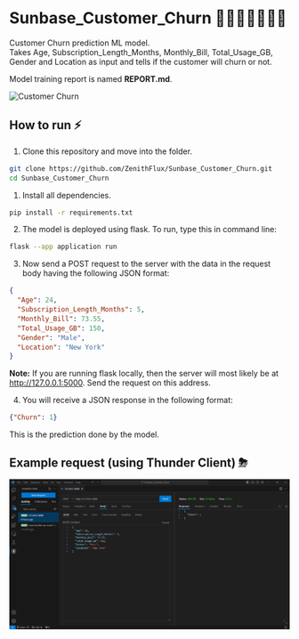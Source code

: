 # Sunbase_Customer_Churn 🏃🏼‍♀️🏃🏼‍♂️💨

Customer Churn prediction ML model.  
Takes Age, Subscription_Length_Months, Monthly_Bill, Total_Usage_GB, Gender and Location as input and tells if the customer will churn or not.

Model training report is named **REPORT.md**.

![Customer Churn](https://www.cleartouch.in/wp-content/uploads/2022/11/Customer-Churn.png)

## How to run ⚡

1. Clone this repository and move into the folder.
```bash
git clone https://github.com/ZenithFlux/Sunbase_Customer_Churn.git  
cd Sunbase_Customer_Churn
```

1. Install all dependencies.  
```bash
pip install -r requirements.txt
```

2. The model is deployed using flask. To run, type this in command line:  
```bash
flask --app application run
```

3. Now send a POST request to the server with the data in the request body having the following JSON format:
```json
{
  "Age": 24,
  "Subscription_Length_Months": 5,
  "Monthly_Bill": 73.55,
  "Total_Usage_GB": 150,
  "Gender": "Male",
  "Location": "New York"
}
```

**Note:** If you are running flask locally, then the server will most likely be at http://127.0.0.1:5000. Send the request on this address.

4. You will receive a JSON response in the following format:
```json
{"Churn": 1}
```  
This is the prediction done by the model.

## Example request (using Thunder Client) ⛈

![Request-Response](images/req.png)